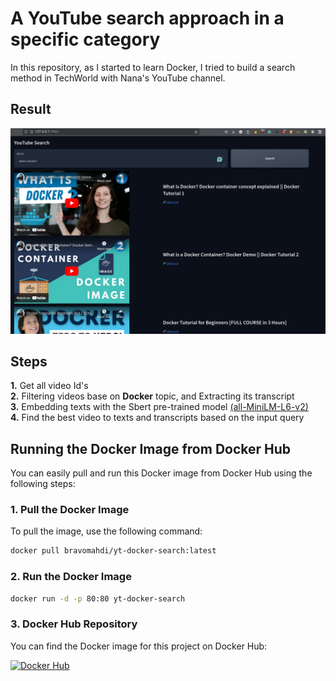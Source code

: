 # A YouTube search approach in a specific category
In this repository, as I started to learn Docker, I tried to build a search method in TechWorld with Nana's YouTube channel. 
## Result
![Result:](img/result.png) 

## Steps
**1.** Get all video Id's \
**2.** Filtering videos base on **Docker** topic, and Extracting its transcript \
**3.** Embedding texts with the Sbert pre-trained model [(all-MiniLM-L6-v2)](https://sbert.net/docs/sentence_transformer/pretrained_models.html#)\
**4.** Find the best video to texts and transcripts based on the input query

## Running the Docker Image from Docker Hub

You can easily pull and run this Docker image from Docker Hub using the following steps:

### 1. Pull the Docker Image

To pull the image, use the following command:

```bash
docker pull bravomahdi/yt-docker-search:latest
```

### 2. Run the Docker Image

```bash
docker run -d -p 80:80 yt-docker-search
```

### 3. Docker Hub Repository
You can find the Docker image for this project on Docker Hub:

[![Docker Hub](https://img.shields.io/badge/Docker%20Hub-Repository-blue)](https://hub.docker.com/r/bravomahdi/yt-docker-search/tags)
